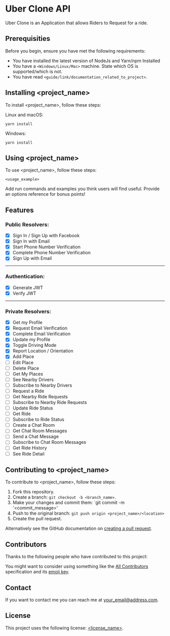 # Uber Clone API

Uber Clone is an Application that allows Riders to Request for a ride.

## Prerequisities

Before you begin, ensure you have met the following requirements:

- You have installed the latest version of NodeJs and Yarn/npm Installed
- You have a `<Windows/Linux/Mac>` machine. State which OS is supported/which is not.
- You have read `<guide/link/documentation_related_to_project>`.

## Installing <project_name>

To install <project_name>, follow these steps:

Linux and macOS:

```
yarn install
```

Windows:

```
yarn install
```

## Using <project_name>

To use <project_name>, follow these steps:

```
<usage_example>
```

Add run commands and examples you think users will find useful. Provide an options reference for bonus points!

## Features

### Public Resolvers:

- [x] Sign In / Sign Up with Facebook
- [x] Sign In with Email
- [x] Start Phone Number Verification
- [x] Complete Phone Number Verification
- [x] Sign Up with Email

---

### Authentication:

- [x] Generate JWT
- [x] Verify JWT

---

### Private Resolvers:

- [x] Get my Profile
- [x] Request Email Verification
- [x] Complete Email Verification
- [x] Update my Profile
- [x] Toggle Driving Mode
- [x] Report Location / Orientation
- [x] Add Place
- [ ] Edit Place
- [ ] Delete Place
- [ ] Get My Places
- [ ] See Nearby Drivers
- [ ] Subscribe to Nearby Drivers
- [ ] Request a Ride
- [ ] Get Nearby Ride Requests
- [ ] Subscribe to Nearby Ride Requests
- [ ] Update Ride Status
- [ ] Get Ride
- [ ] Subscribe to Ride Status
- [ ] Create a Chat Room
- [ ] Get Chat Room Messages
- [ ] Send a Chat Message
- [ ] Subscribe to Chat Room Messages
- [ ] Get Ride History
- [ ] See Ride Detail

## Contributing to <project_name>

<!--- If your README is long or you have some specific process or steps you want contributors to follow, consider creating a separate CONTRIBUTING.md file--->

To contribute to <project_name>, follow these steps:

1. Fork this repository.
2. Create a branch: `git checkout -b <branch_name>`.
3. Make your changes and commit them: `git commit -m '<commit_message>'
4. Push to the original branch: `git push origin <project_name>/<location>`
5. Create the pull request.

Alternatively see the GitHub documentation on [creating a pull request](https://help.github.com/en/github/collaborating-with-issues-and-pull-requests/creating-a-pull-request).

## Contributors

Thanks to the following people who have contributed to this project:

You might want to consider using something like the [All Contributors](https://github.com/all-contributors/all-contributors) specification and its [emoji key](https://allcontributors.org/docs/en/emoji-key).

## Contact

If you want to contact me you can reach me at <your_email@address.com>.

## License

<!--- If you're not sure which open license to use see https://choosealicense.com/--->

This project uses the following license: [<license_name>](link).
